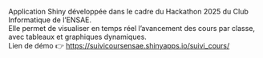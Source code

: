 Application Shiny développée dans le cadre du Hackathon 2025 du Club Informatique de l’ENSAE.  
Elle permet de visualiser en temps réel l’avancement des cours par classe, avec tableaux et graphiques dynamiques.  
Lien de démo 👉 https://suivicoursensae.shinyapps.io/suivi_cours/
